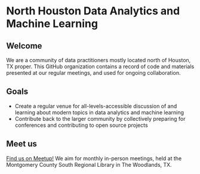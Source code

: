 # North Houston Data Analytics and Machine Learning
## Welcome
We are a community of data practitioners mostly located north of Houston, TX proper. This GitHub organization contains a record of code and materials presented at our regular meetings, and used for ongoing collaboration.
## Goals
- Create a regular venue for all-levels-accessible discussion of and learning about modern topics in data analytics and machine learning
- Contribute back to the larger community by collectively preparing for conferences and contributing to open source projects
## Meet us
[Find us on Meetup!](https://www.meetup.com/north-houston-data-analytics-and-machine-learning/) We aim for monthly in-person meetings, held at the Montgomery County South Regional Library in The Woodlands, TX.
